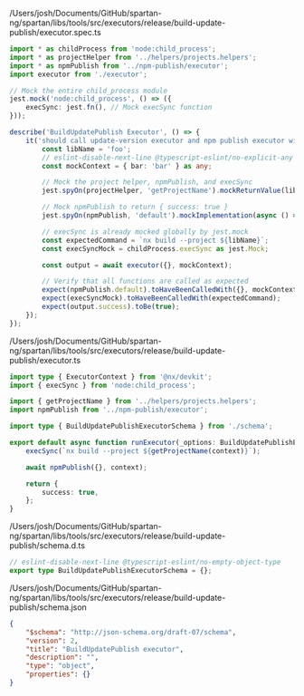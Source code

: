 /Users/josh/Documents/GitHub/spartan-ng/spartan/libs/tools/src/executors/release/build-update-publish/executor.spec.ts
```typescript
import * as childProcess from 'node:child_process';
import * as projectHelper from '../helpers/projects.helpers';
import * as npmPublish from '../npm-publish/executor';
import executor from './executor';

// Mock the entire child_process module
jest.mock('node:child_process', () => ({
	execSync: jest.fn(), // Mock execSync function
}));

describe('BuildUpdatePublish Executor', () => {
	it('should call update-version executor and npm publish executor with the options and context', async () => {
		const libName = 'foo';
		// eslint-disable-next-line @typescript-eslint/no-explicit-any
		const mockContext = { bar: 'bar' } as any;

		// Mock the project helper, npmPublish, and execSync
		jest.spyOn(projectHelper, 'getProjectName').mockReturnValue(libName);

		// Mock npmPublish to return { success: true }
		jest.spyOn(npmPublish, 'default').mockImplementation(async () => Promise.resolve({ success: true }));

		// execSync is already mocked globally by jest.mock
		const expectedCommand = `nx build --project ${libName}`;
		const execSyncMock = childProcess.execSync as jest.Mock;

		const output = await executor({}, mockContext);

		// Verify that all functions are called as expected
		expect(npmPublish.default).toHaveBeenCalledWith({}, mockContext);
		expect(execSyncMock).toHaveBeenCalledWith(expectedCommand);
		expect(output.success).toBe(true);
	});
});

```
/Users/josh/Documents/GitHub/spartan-ng/spartan/libs/tools/src/executors/release/build-update-publish/executor.ts
```typescript
import type { ExecutorContext } from '@nx/devkit';
import { execSync } from 'node:child_process';

import { getProjectName } from '../helpers/projects.helpers';
import npmPublish from '../npm-publish/executor';

import type { BuildUpdatePublishExecutorSchema } from './schema';

export default async function runExecutor(_options: BuildUpdatePublishExecutorSchema, context: ExecutorContext) {
	execSync(`nx build --project ${getProjectName(context)}`);

	await npmPublish({}, context);

	return {
		success: true,
	};
}

```
/Users/josh/Documents/GitHub/spartan-ng/spartan/libs/tools/src/executors/release/build-update-publish/schema.d.ts
```typescript
// eslint-disable-next-line @typescript-eslint/no-empty-object-type
export type BuildUpdatePublishExecutorSchema = {};

```
/Users/josh/Documents/GitHub/spartan-ng/spartan/libs/tools/src/executors/release/build-update-publish/schema.json
```json
{
	"$schema": "http://json-schema.org/draft-07/schema",
	"version": 2,
	"title": "BuildUpdatePublish executor",
	"description": "",
	"type": "object",
	"properties": {}
}

```
